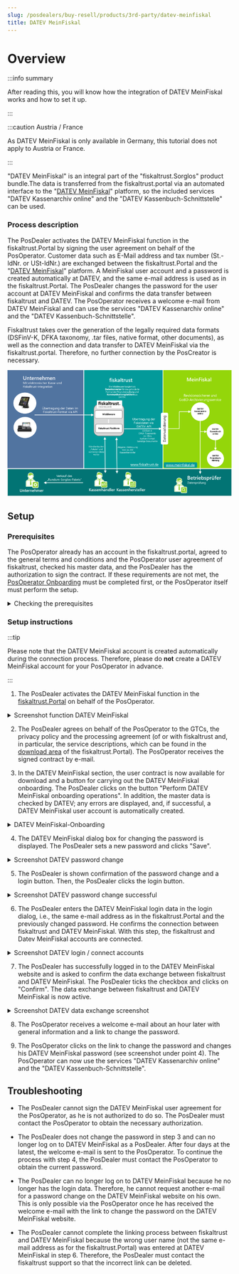 ```yaml
---
slug: /posdealers/buy-resell/products/3rd-party/datev-meinfiskal
title: DATEV MeinFiskal
---
```

# Overview

:::info summary

After reading this, you will know how the integration of DATEV MeinFiskal works and how to set it up.

:::

:::caution Austria / France

As DATEV MeinFiskal is only available in Germany, this tutorial does not apply to Austria or France.

:::

 "DATEV MeinFiskal" is an integral part of the "fiskaltrust.Sorglos" product bundle.The data is transferred from the fiskaltrust.portal via an automated interface to the "[DATEV MeinFiskal](https://www.meinfiskal.de/)" platform, so the included services "DATEV Kassenarchiv online" and the "DATEV Kassenbuch-Schnittstelle" can be used.

### Process description

The PosDealer activates the DATEV MeinFiskal function in the fiskaltrust.Portal by signing the user agreement on behalf of the PosOperator.
Customer data such as E-Mail address and tax number (St.-ldNr. or USt-ldNr.) are exchanged between the fiskaltrust.Portal and the "[DATEV MeinFiskal](https://www.meinfiskal.de/)" platform. A MeinFiskal user account and a password is created automatically at DATEV, and the same e-mail address is used as in the fiskaltrust.Portal. 
The PosDealer changes the password for the user account at DATEV MeinFiskal and confirms the data transfer between fiskaltrust and DATEV. The PosOperator receives a welcome e-mail from DATEV MeinFiskal and can use the services "DATEV Kassenarchiv online" and the "DATEV Kassenbuch-Schnittstelle".

Fiskaltrust takes over the generation of the legally required data formats (DSFinV-K, DFKA taxonomy, .tar files, native format, other documents), as well as the connection and data transfer to DATEV MeinFiskal via the fiskaltrust.portal. Therefore, no further connection by the PosCreator is necessary.

![MeinFiskal_Prozess](../../images/meinFiskal_Schnittstellen.png)

## Setup

### Prerequisites

The PosOperator already has an account in the fiskaltrust.portal, agreed to the general terms and conditions and the PosOperator user agreement of fiskaltrust, checked his master data, and the PosDealer has the authorization to sign the contract. If these requirements are not met, the [PosOperator Onboarding](https://docs.fiskaltrust.cloud/docs/posdealers/rollout-doc/invitation-management) must be completed first, or the PosOperator itself must perform the setup.

<details>
  <summary>Checking the prerequisites</summary>  

  Sign contract permission
    1. Log in to the fiskaltrust.Portal as a PosDealer. 
    2. Go to PosOperator -> Overview. 
    3. If necessary, enter filter criteria to narrow the search results and select Search. 
    4. Check with the icon at Permissions if the sign contract is active.
    5. If the permission is not active, contact the PosOperator to give it to you.
    6. Close the dialog box by clicking "OK". 
  
  Master data
    1. Select the link at Name and go to the account of the PosOperator.
    2. Select Company -> Master data.
    3. Check if every mandatory field like Name* or Address* is filled in. 
    4. Check that no blanks have been entered before or after. 
    5. Check whether you can successfully perform a validity check with either St.-ldNr. or USt-ldNr.
    6. Save your entries with "Save". 

</details>

### Setup instructions

:::tip

Please note that the DATEV MeinFiskal account is created automatically during the connection process. Therefore, please do **not** create a DATEV MeinFiskal account for your PosOperator in advance.

:::

1. The PosDealer activates the DATEV MeinFiskal function in the [fiskaltrust.Portal](https://portal-sandbox.fiskaltrust.de/AccountProfile) on behalf of the PosOperator.

  <details>
  <summary>Screenshot function DATEV MeinFiskal</summary>.  

  ![Rolle_Datev_MeinFiskal](../../images/Rolle_Datev_MeinFiskal.png)

  </details>

2. The PosDealer agrees on behalf of the PosOperator to the GTCs, the privacy policy and the processing agreement (of or with fiskaltrust and, in particular, the service descriptions, which can be found in the [download area](https://portal.fiskaltrust.de/AccountProfile/Download) of the fiskaltrust.Portal). The PosOperator receives the signed contract by e-mail.

3. In the DATEV MeinFiskal section, the user contract is now available for download and a button for carrying out the DATEV MeinFiskal onboarding. The PosDealer clicks on the button "Perform DATEV MeinFiskal onboarding operations". In addition, the master data is checked by DATEV; any errors are displayed, and, if successful, a DATEV MeinFiskal user account is automatically created.

  <details>
  <summary>DATEV MeinFiskal-Onboarding </summary>  

  ![Rolle_Datev_MeinFiskal](../../images/DATEV_Onboarding.png)

  </details>

4. The DATEV MeinFiskal dialog box for changing the password is displayed. The PosDealer sets a new password and clicks "Save".

  <details>
  <summary>Screenshot DATEV password change</summary>  

  ![DATEV_Passwort_ändern](../../images/DATEV_PW_Change_Dialog.png)

  </details>

5. The PosDealer is shown confirmation of the password change and a login button. Then, the PosDealer clicks the login button.

  <details>
  <summary>Screenshot DATEV password change successful</summary>  

  ![DATEV_Passwort_erfolgreich](../../images/DATEV_PW_Change_Success.png)

  </details>

6. The PosDealer enters the DATEV MeinFiskal login data in the login dialog, i.e., the same e-mail address as in the fiskaltrust.Portal and the previously changed password. He confirms the connection between fiskaltrust and DATEV MeinFiskal. With this step, the fiskaltrust and Datev MeinFiskal accounts are connected. 

  <details>
  <summary>Screenshot DATEV login / connect accounts</summary>  

  ![DATEV_Consent](../../images/DATEV_Login_Dialog.png)

  </details>

7. The PosDealer has successfully logged in to the DATEV MeinFiskal website and is asked to confirm the data exchange between fiskaltrust and DATEV MeinFiskal. The PosDealer ticks the checkbox and clicks on "Confirm". The data exchange between fiskaltrust and DATEV MeinFiskal is now active. 

  <details>
  <summary>Screenshot DATEV data exchange screenshot</summary>  

  ![DATEV_Approval](../../images/DATEV_Data_exchange.png)

  </details>


8. The PosOperator receives a welcome e-mail about an hour later with general information and a link to change the password.

9. The PosOperator clicks on the link to change the password and changes his DATEV MeinFiskal password (see screenshot under point 4). 
The PosOperator can now use the services "DATEV Kassenarchiv online" and the "DATEV Kassenbuch-Schnittstelle".

## Troubleshooting

- The PosDealer cannot sign the DATEV MeinFiskal user agreement for the PosOperator, as he is not authorized to do so. The PosDealer must contact the PosOperator to obtain the necessary authorization.

- The PosDealer does not change the password in step 3 and can no longer log on to DATEV MeinFiskal as a PosDealer. After four days at the latest, the welcome e-mail is sent to the PosOperator. To continue the process with step 4, the PosDealer must contact the PosOperator to obtain the current password.

- The PosDealer can no longer log on to DATEV MeinFiskal because he no longer has the login data. Therefore, he cannot request another e-mail for a password change on the DATEV MeinFiskal website on his own. This is only possible via the PosOperator once he has received the welcome e-mail with the link to change the password on the DATEV MeinFiskal website.

- The PosDealer cannot complete the linking process between fiskaltrust and DATEV MeinFiskal because the wrong user name (not the same e-mail address as for the fiskaltrust.Portal) was entered at DATEV MeinFiskal in step 6. Therefore, the PosDealer must contact the fiskaltrust support so that the incorrect link can be deleted.